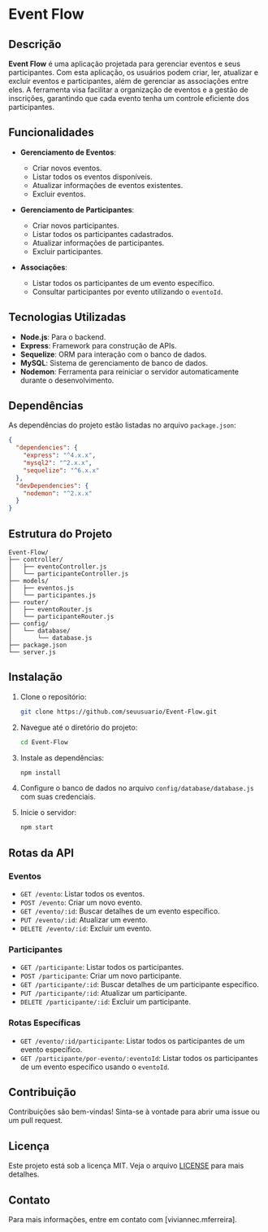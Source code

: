 
# Event Flow

## Descrição

**Event Flow** é uma aplicação projetada para gerenciar eventos e seus participantes. Com esta aplicação, os usuários podem criar, ler, atualizar e excluir eventos e participantes, além de gerenciar as associações entre eles. A ferramenta visa facilitar a organização de eventos e a gestão de inscrições, garantindo que cada evento tenha um controle eficiente dos participantes.

## Funcionalidades

- **Gerenciamento de Eventos**:
  - Criar novos eventos.
  - Listar todos os eventos disponíveis.
  - Atualizar informações de eventos existentes.
  - Excluir eventos.

- **Gerenciamento de Participantes**:
  - Criar novos participantes.
  - Listar todos os participantes cadastrados.
  - Atualizar informações de participantes.
  - Excluir participantes.

- **Associações**:
  - Listar todos os participantes de um evento específico.
  - Consultar participantes por evento utilizando o `eventoId`.

## Tecnologias Utilizadas

- **Node.js**: Para o backend.
- **Express**: Framework para construção de APIs.
- **Sequelize**: ORM para interação com o banco de dados.
- **MySQL**: Sistema de gerenciamento de banco de dados.
- **Nodemon**: Ferramenta para reiniciar o servidor automaticamente durante o desenvolvimento.

## Dependências

As dependências do projeto estão listadas no arquivo `package.json`:

```json
{
  "dependencies": {
    "express": "^4.x.x",
    "mysql2": "^2.x.x",
    "sequelize": "^6.x.x"
  },
  "devDependencies": {
    "nodemon": "^2.x.x"
  }
}
```

## Estrutura do Projeto

```
Event-Flow/
├── controller/
│   ├── eventoController.js
│   └── participanteController.js
├── models/
│   ├── eventos.js
│   └── participantes.js
├── router/
│   ├── eventoRouter.js
│   └── participanteRouter.js
├── config/
│   └── database/
│       └── database.js
├── package.json
└── server.js
```

## Instalação

1. Clone o repositório:
   ```bash
   git clone https://github.com/seuusuario/Event-Flow.git
   ```
   
2. Navegue até o diretório do projeto:
   ```bash
   cd Event-Flow
   ```
   
3. Instale as dependências:
   ```bash
   npm install
   ```

4. Configure o banco de dados no arquivo `config/database/database.js` com suas credenciais.

5. Inicie o servidor:
   ```bash
   npm start
   ```

## Rotas da API

### Eventos
- `GET /evento`: Listar todos os eventos.
- `POST /evento`: Criar um novo evento.
- `GET /evento/:id`: Buscar detalhes de um evento específico.
- `PUT /evento/:id`: Atualizar um evento.
- `DELETE /evento/:id`: Excluir um evento.

### Participantes
- `GET /participante`: Listar todos os participantes.
- `POST /participante`: Criar um novo participante.
- `GET /participante/:id`: Buscar detalhes de um participante específico.
- `PUT /participante/:id`: Atualizar um participante.
- `DELETE /participante/:id`: Excluir um participante.

### Rotas Específicas
- `GET /evento/:id/participante`: Listar todos os participantes de um evento específico.
- `GET /participante/por-evento/:eventoId`: Listar todos os participantes de um evento específico usando o `eventoId`.

## Contribuição

Contribuições são bem-vindas! Sinta-se à vontade para abrir uma issue ou um pull request.

## Licença

Este projeto está sob a licença MIT. Veja o arquivo [LICENSE](LICENSE) para mais detalhes.

## Contato

Para mais informações, entre em contato com [viviannec.mferreira].

